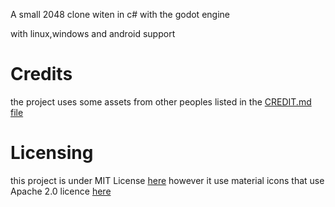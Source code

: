 A small 2048 clone witen in c# with the godot engine

with linux,windows and android support

# Credits

the project uses some assets from other peoples
listed in the [CREDIT.md file](https://github.com/Joachim-barre/2048/blob/master/CREDIT.md)

# Licensing

this project is under MIT License [here](https://github.com/Joachim-barre/2048/blob/master/LICENSE) however it use material icons that use Apache 2.0 licence [here](https://github.com/Joachim-barre/2048/blob/master/assets/images/material%20icons/LICENSE)
